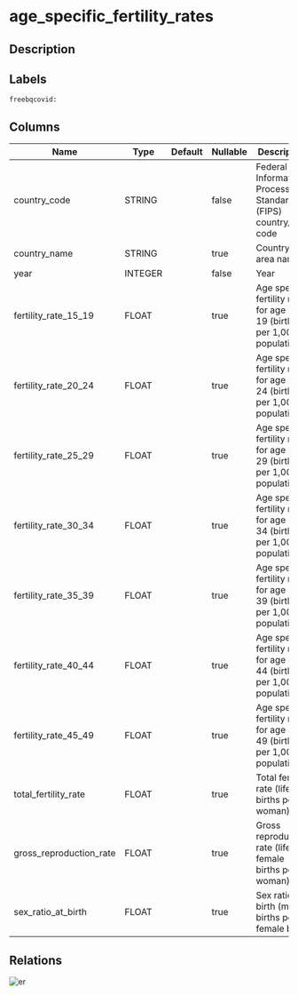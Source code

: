 # age_specific_fertility_rates

## Description

## Labels

`freebqcovid:`

## Columns

| Name | Type | Default | Nullable | Description |
| ---- | ---- | ------- | -------- | ------- |
| country_code | STRING |  | false | Federal Information Processing Standard (FIPS) country/area code |
| country_name | STRING |  | true | Country or area name |
| year | INTEGER |  | false | Year |
| fertility_rate_15_19 | FLOAT |  | true | Age specific fertility rate for age 15-19 (births per 1,000 population) |
| fertility_rate_20_24 | FLOAT |  | true | Age specific fertility rate for age 20-24 (births per 1,000 population) |
| fertility_rate_25_29 | FLOAT |  | true | Age specific fertility rate for age 25-29 (births per 1,000 population) |
| fertility_rate_30_34 | FLOAT |  | true | Age specific fertility rate for age 30-34 (births per 1,000 population) |
| fertility_rate_35_39 | FLOAT |  | true | Age specific fertility rate for age 35-39 (births per 1,000 population) |
| fertility_rate_40_44 | FLOAT |  | true | Age specific fertility rate for age 40-44 (births per 1,000 population) |
| fertility_rate_45_49 | FLOAT |  | true | Age specific fertility rate for age 45-49 (births per 1,000 population) |
| total_fertility_rate | FLOAT |  | true | Total fertility rate (lifetime births per woman) |
| gross_reproduction_rate | FLOAT |  | true | Gross reproduction rate (lifetime female births per woman) |
| sex_ratio_at_birth | FLOAT |  | true | Sex ratio at birth (male births per female birth) |

## Relations

![er](age_specific_fertility_rates.svg)

